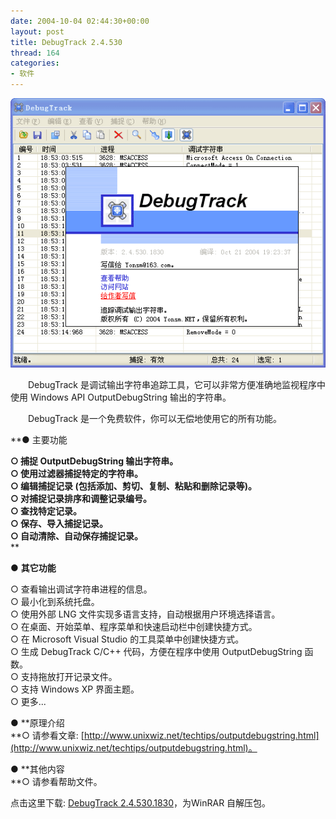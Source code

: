 ```yaml
---
date: 2004-10-04 02:44:30+00:00
layout: post
title: DebugTrack 2.4.530
thread: 164
categories:
- 软件
---
```


![ ](/assets/1096800239.gif)

  


　　DebugTrack 是调试输出字符串追踪工具，它可以非常方便准确地监视程序中使用 Windows API OutputDebugString 输出的字符串。

  


　　DebugTrack 是一个免费软件，你可以无偿地使用它的所有功能。

  
  
  


**● 主要功能  
  
**○ 捕捉 OutputDebugString 输出字符串。**  
**○ 使用过滤器捕捉特定的字符串。**  
**○ 编辑捕捉记录 (包括添加、剪切、复制、粘贴和删除记录等)。**  
**○ 对捕捉记录排序和调整记录编号。**  
**○ 查找特定记录。**  
**○ 保存、导入捕捉记录。**  
**○ 自动清除、自动保存捕捉记录。**  
**  
  
● **其它功能**  
  
○ 查看输出调试字符串进程的信息。  
○ 最小化到系统托盘。  
○ 使用外部 LNG 文件实现多语言支持，自动根据用户环境选择语言。  
○ 在桌面、开始菜单、程序菜单和快速启动栏中创建快捷方式。  
○ 在 Microsoft Visual Studio 的工具菜单中创建快捷方式。  
○ 生成 DebugTrack C/C++ 代码，方便在程序中使用 OutputDebugString 函数。  
○ 支持拖放打开记录文件。  
○ 支持 Windows XP 界面主题。  
○ 更多...  
  
  
● **原理介绍  
**○ 请参看文章: [http://www.unixwiz.net/techtips/outputdebugstring.html](http://www.unixwiz.net/techtips/outputdebugstring.html)。  
  
  
● **其他内容  
**○ 请参看帮助文件。

  


点击这里下载: [DebugTrack 2.4.530.1830](/assets/1096801352.rar)，为WinRAR 自解压包。

  

